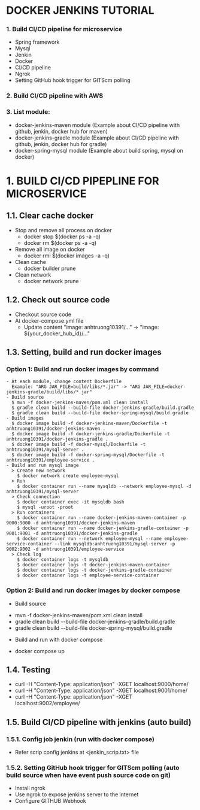 # DOCKER JENKINS TUTORIAL
### 1. Build CI/CD pipeline for microservice
* Spring framework
* Mysql
* Jenkin
* Docker
* CI/CD pipeline
* Ngrok
* Setting GitHub hook trigger for GITScm polling
### 2. Build CI/CD pipeline with AWS
### 3. List module:
* docker-jenkins-maven module (Example about CI/CD pipeline with github, jenkin, docker hub for maven)
* docker-jenkins-gradle module (Example about CI/CD pipeline with github, jenkin, docker hub for gradle)
* docker-spring-mysql module (Example about build spring, mysql on docker)
# 1. BUILD CI/CD PIPEPLINE FOR MICROSERVICE
## 1.1. Clear cache docker
* Stop and remove all process on docker
  - docker stop $(docker ps -a -q)
  - docker rm $(docker ps -a -q)
* Remove all image on docker
  - docker rmi $(docker images -a -q)
* Clean cache
  - docker builder prune
* Clean network
  - docker network prune
## 1.2. Check out source code
* Checkout source code
* At docker-compose.yml file
  - Update content "image: anhtruong10391/..." -> "image: ${your_docker_hub_id}/..."
## 1.3. Setting, build and run docker images
### Option 1: Build and run docker images by command
    - At each module, change content Dockerfile
      Example: "ARG JAR_FILE=build/libs/*.jar" -> "ARG JAR_FILE=docker-jenkins-gradle/build/libs/*.jar" 
    - Build source
      $ mvn -f docker-jenkins-maven/pom.xml clean install
      $ gradle clean build --build-file docker-jenkins-gradle/build.gradle
      $ gradle clean build --build-file docker-spring-mysql/build.gradle
    - Build images
      $ docker image build -f docker-jenkins-maven/Dockerfile -t anhtruong10391/docker-jenkins-maven .
      $ docker image build -f docker-jenkins-gradle/Dockerfile -t anhtruong10391/docker-jenkins-gradle .
      $ docker image build -f docker-mysql/Dockerfile -t anhtruong10391/mysql-server .
      $ docker image build -f docker-spring-mysql/Dockerfile -t anhtruong10391/employee-service .
    - Build and run mysql image
      > Create new network
        $ docker network create employee-mysql
      > Run
        $ docker container run --name mysqldb --network employee-mysql -d anhtruong10391/mysql-server
      > Check connection
        $ docker container exec -it mysqldb bash
        $ mysql -uroot -proot
      > Run containers
        $ docker container run --name docker-jenkins-maven-container -p 9000:9000 -d anhtruong10391/docker-jenkins-maven
        $ docker container run --name docker-jenkins-gradle-container -p 9001:9001 -d anhtruong10391/docker-jenkins-gradle
        $ docker container run --network employee-mysql --name employee-service-container --link mysqldb:anhtruong10391/mysql-server -p 9002:9002 -d anhtruong10391/employee-service
      > Check log
        $ docker container logs -t mysqldb
        $ docker container logs -t docker-jenkins-maven-container
        $ docker container logs -t docker-jenkins-gradle-container 
        $ docker container logs -t employee-service-container
### Option 2: Build and run docker images by docker compose
* Build source
- mvn -f docker-jenkins-maven/pom.xml clean install
- gradle clean build --build-file docker-jenkins-gradle/build.gradle
- gradle clean build --build-file docker-spring-mysql/build.gradle
* Build and run with docker compose
- docker compose up
## 1.4. Testing
* curl -H "Content-Type: application/json" -XGET localhost:9000/home/
* curl -H "Content-Type: application/json" -XGET localhost:9001/home/
* curl -H "Content-Type: application/json" -XGET localhost:9002/employee/
## 1.5. Build CI/CD pipeline with jenkins (auto build)
### 1.5.1. Config job jenkin (run with docker compose)
 * Refer scrip config jenkins at <jenkin_scrip.txt> file
### 1.5.2. Setting GitHub hook trigger for GITScm polling (auto build source when have event push source code on git)
 * Install ngrok
 * Use ngrok to expose jenkins server to the internet
 * Configure GITHUB Webhook
